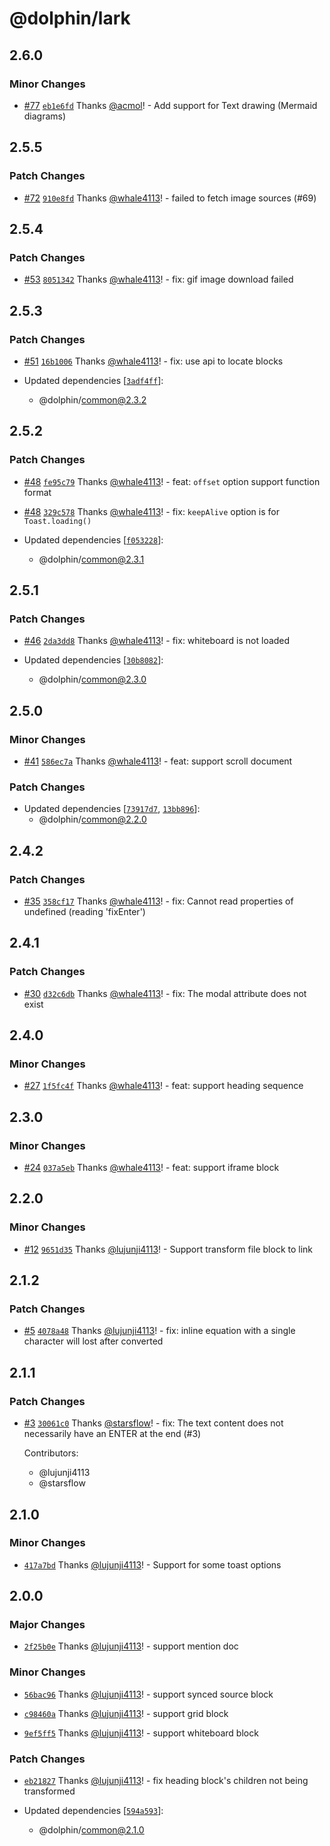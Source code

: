 # @dolphin/lark

## 2.6.0

### Minor Changes

- [#77](https://github.com/whale4113/cloud-document-converter/pull/77) [`eb1e6fd`](https://github.com/whale4113/cloud-document-converter/commit/eb1e6fd810aa71fc7e9468337a62e672d7573ab3) Thanks [@acmol](https://github.com/acmol)! - Add support for Text drawing (Mermaid diagrams)

## 2.5.5

### Patch Changes

- [#72](https://github.com/whale4113/cloud-document-converter/pull/72) [`910e8fd`](https://github.com/whale4113/cloud-document-converter/commit/910e8fd84ea3b7f5b3f655594f39a393563f4f87) Thanks [@whale4113](https://github.com/whale4113)! - failed to fetch image sources (#69)

## 2.5.4

### Patch Changes

- [#53](https://github.com/whale4113/cloud-document-converter/pull/53) [`8051342`](https://github.com/whale4113/cloud-document-converter/commit/8051342718e2a5fff508866999892d727f6cb3a1) Thanks [@whale4113](https://github.com/whale4113)! - fix: gif image download failed

## 2.5.3

### Patch Changes

- [#51](https://github.com/whale4113/cloud-document-converter/pull/51) [`16b1006`](https://github.com/whale4113/cloud-document-converter/commit/16b10062b0290b17f1e4069e6797d54dcc25a821) Thanks [@whale4113](https://github.com/whale4113)! - fix: use api to locate blocks

- Updated dependencies [[`3adf4ff`](https://github.com/whale4113/cloud-document-converter/commit/3adf4ff0bfb001f3737b3fa73dc36949b70e8bcf)]:
  - @dolphin/common@2.3.2

## 2.5.2

### Patch Changes

- [#48](https://github.com/whale4113/cloud-document-converter/pull/48) [`fe95c79`](https://github.com/whale4113/cloud-document-converter/commit/fe95c793f2d18a6c66edeca217e367470f7d7e90) Thanks [@whale4113](https://github.com/whale4113)! - feat: `offset` option support function format

- [#48](https://github.com/whale4113/cloud-document-converter/pull/48) [`329c578`](https://github.com/whale4113/cloud-document-converter/commit/329c5782495519e583f417a4e5670253ffa86599) Thanks [@whale4113](https://github.com/whale4113)! - fix: `keepAlive` option is for `Toast.loading()`

- Updated dependencies [[`f053228`](https://github.com/whale4113/cloud-document-converter/commit/f053228ec2e1c55233d67f42da82c90727d8de33)]:
  - @dolphin/common@2.3.1

## 2.5.1

### Patch Changes

- [#46](https://github.com/whale4113/cloud-document-converter/pull/46) [`2da3dd8`](https://github.com/whale4113/cloud-document-converter/commit/2da3dd84db3c48b00ad92fc29348dc617edfc24c) Thanks [@whale4113](https://github.com/whale4113)! - fix: whiteboard is not loaded

- Updated dependencies [[`30b8082`](https://github.com/whale4113/cloud-document-converter/commit/30b8082634d96bbd03b32aa6e6e41371f8c6251b)]:
  - @dolphin/common@2.3.0

## 2.5.0

### Minor Changes

- [#41](https://github.com/whale4113/cloud-document-converter/pull/41) [`586ec7a`](https://github.com/whale4113/cloud-document-converter/commit/586ec7a368e5c21da5b721563602fabb5ee4c494) Thanks [@whale4113](https://github.com/whale4113)! - feat: support scroll document

### Patch Changes

- Updated dependencies [[`73917d7`](https://github.com/whale4113/cloud-document-converter/commit/73917d76bfbebb81729680b232ab5504bde724b2), [`13bb896`](https://github.com/whale4113/cloud-document-converter/commit/13bb896222f0e6fbc1ef27cbf8be87601d6184e9)]:
  - @dolphin/common@2.2.0

## 2.4.2

### Patch Changes

- [#35](https://github.com/whale4113/cloud-document-converter/pull/35) [`358cf17`](https://github.com/whale4113/cloud-document-converter/commit/358cf171d0371b1f0330a28d6d04286746003d40) Thanks [@whale4113](https://github.com/whale4113)! - fix: Cannot read properties of undefined (reading 'fixEnter')

## 2.4.1

### Patch Changes

- [#30](https://github.com/whale4113/cloud-document-converter/pull/30) [`d32c6db`](https://github.com/whale4113/cloud-document-converter/commit/d32c6db3ca15c81416faa03478e69dd5df5bc1f9) Thanks [@whale4113](https://github.com/whale4113)! - fix: The modal attribute does not exist

## 2.4.0

### Minor Changes

- [#27](https://github.com/whale4113/cloud-document-converter/pull/27) [`1f5fc4f`](https://github.com/whale4113/cloud-document-converter/commit/1f5fc4f489db29f53c0381eec9fc3256ac40921a) Thanks [@whale4113](https://github.com/whale4113)! - feat: support heading sequence

## 2.3.0

### Minor Changes

- [#24](https://github.com/whale4113/cloud-document-converter/pull/24) [`037a5eb`](https://github.com/whale4113/cloud-document-converter/commit/037a5eb0042b7309f3040c9e9233e4094470fcf6) Thanks [@whale4113](https://github.com/whale4113)! - feat: support iframe block

## 2.2.0

### Minor Changes

- [#12](https://github.com/lujunji4113/cloud-document-converter/pull/12) [`9651d35`](https://github.com/lujunji4113/cloud-document-converter/commit/9651d350577ae9e9196f3bd63c2452808ef8614c) Thanks [@lujunji4113](https://github.com/lujunji4113)! - Support transform file block to link

## 2.1.2

### Patch Changes

- [#5](https://github.com/lujunji4113/cloud-document-converter/pull/5) [`4078a48`](https://github.com/lujunji4113/cloud-document-converter/commit/4078a48a07b607f9e116c04ac99820b402c4b1c0) Thanks [@lujunji4113](https://github.com/lujunji4113)! - fix: inline equation with a single character will lost after converted

## 2.1.1

### Patch Changes

- [#3](https://github.com/lujunji4113/cloud-document-converter/pull/3) [`30061c0`](https://github.com/lujunji4113/cloud-document-converter/commit/30061c04642d16f44714c8590253fc0b26b91779) Thanks [@starsflow](https://github.com/starsflow)! - fix: The text content does not necessarily have an ENTER at the end (#3)

  Contributors:

  - @lujunji4113
  - @starsflow

## 2.1.0

### Minor Changes

- [`417a7bd`](https://github.com/lujunji4113/cloud-document-converter/commit/417a7bde506723a25e80e2be2168ce891794cfb1) Thanks [@lujunji4113](https://github.com/lujunji4113)! - Support for some toast options

## 2.0.0

### Major Changes

- [`2f25b0e`](https://github.com/lujunji4113/dolphin/commit/2f25b0e45a057432196f7b659018671b35cf585d) Thanks [@lujunji4113](https://github.com/lujunji4113)! - support mention doc

### Minor Changes

- [`56bac96`](https://github.com/lujunji4113/dolphin/commit/56bac963d50212144a76b84c2d75ff24f60413c8) Thanks [@lujunji4113](https://github.com/lujunji4113)! - support synced source block

- [`c98460a`](https://github.com/lujunji4113/dolphin/commit/c98460a01bc1aa5cff5ce22b27710213d2b00a35) Thanks [@lujunji4113](https://github.com/lujunji4113)! - support grid block

- [`9ef5ff5`](https://github.com/lujunji4113/dolphin/commit/9ef5ff5a2714bec43110ca980dc6ee6a6a26f426) Thanks [@lujunji4113](https://github.com/lujunji4113)! - support whiteboard block

### Patch Changes

- [`eb21827`](https://github.com/lujunji4113/dolphin/commit/eb2182751da92acb231551215e119710df5c0b9c) Thanks [@lujunji4113](https://github.com/lujunji4113)! - fix heading block's children not being transformed

- Updated dependencies [[`594a593`](https://github.com/lujunji4113/dolphin/commit/594a5937a68d0cdd57525374d82ba86af924cce3)]:
  - @dolphin/common@2.1.0
